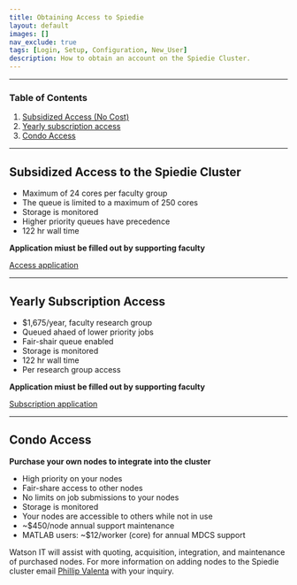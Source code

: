 ```yaml
---
title: Obtaining Access to Spiedie
layout: default
images: []
nav_exclude: true
tags: [Login, Setup, Configuration, New_User]
description: How to obtain an account on the Spiedie Cluster.
---
```


***


### Table of Contents  

 1. [Subsidized Access (No Cost)](#subsidized)
 2. [Yearly subscription access](#yearly)  
 3. [Condo Access](#condo)

***

## <a name="subsidized"></a>Subsidized Access to the Spiedie Cluster


* Maximum of 24 cores per faculty group
* The queue is limited to a maximum of 250 cores
* Storage is monitored
* Higher priority queues have precedence
* 122 hr wall time

**Application miust be filled out by supporting faculty**

<a href="https://docs.google.com/a/binghamton.edu/forms/d/e/1FAIpQLSe3VQGT37cE1wC1IHz9sQDasEgna2JYqpjLTCFUSOAu5SlCUQ/viewform?usp=sf_link" target="_blank">Access application</a>

***

## <a name="yearly"></a> Yearly Subscription Access

* $1,675/year, faculty research group
* Queued ahaed of lower priority jobs
* Fair-shair queue enabled
* Storage is monitored
* 122 hr wall time
* Per research group access

**Application miust be filled out by supporting faculty**

<a href="https://goo.gl/forms/EKbW3DUSoasTuphu1" target="_blank" >Subscription application</a>

***

## <a name="condo"> </a> Condo Access

**Purchase your own nodes to integrate into the cluster**

* High priority on your nodes
* Fair-share access to other nodes
* No limits on job submissions to your nodes
* Storage is monitored
* Your nodes are accessible to others while not in use
* ~$450/node annual support maintenance
* MATLAB users: ~$12/worker (core) for annual MDCS support

Watson IT will assist with quoting, acquisition, integration, and maintenance of purchased nodes.
For more information on adding nodes to the Spiedie cluster email <a href="mailto:pvalenta@binghamton.edu">Phillip Valenta</a> with your inquiry.


